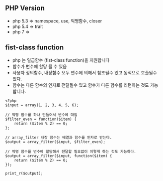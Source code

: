 ## PHP Version
- php 5.3 => namespace, use, 익명함수, closer
- php 5.4 => trait
- php 7 => 


## fist-class function
- php 는 일급함수 (fist-class function)을 지원합니다
- 함수가 변수에 할당 될 수 있음
- 사용자 정의함수, 내장함수 모두 변수에 의해서 참조될수 있고 동적으로 호출될수 있다.
- 함수는 다른 함수의 인자로 전달될수 있고 함수가 다른 함수를 리턴하는 것도 가능합니다.

```
<?php
$input = array(1, 2, 3, 4, 5, 6);

// 익명 함수를 하나 만들어서 변수에 대입
$filter_even = function($item) {
    return ($item % 2) == 0;
};

// array_filter 내장 함수는 배열과 함수를 인자로 받는다.
$output = array_filter($input, $filter_even);

// 익명 함수를 변수에 할당해서 전달할 필요없이 이렇게 하는 것도 가능하다.
$output = array_filter($input, function($item) {
    return ($item % 2) == 0;
});

print_r($output);
```
